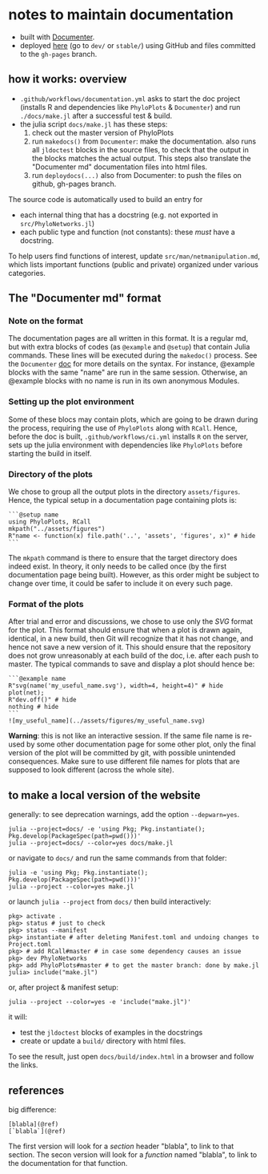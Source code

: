 # notes to maintain documentation

- built with [Documenter](https://documenter.juliadocs.org/stable/).
- deployed [here](https://juliaphylo.github.io/PhyloNetworks.jl/)
  (go to `dev/` or `stable/`)
  using GitHub and files committed to the `gh-pages` branch.

## how it works: overview

- `.github/workflows/documentation.yml` asks to start the doc project
  (installs R and dependencies like `PhyloPlots` & `Documenter`) and
  run `./docs/make.jl` after a successful test & build.
- the julia script `docs/make.jl` has these steps:
  1. check out the master version of PhyloPlots
  2. run `makedocs()` from `Documenter`: make the documentation.
     also runs all `jldoctest` blocks in the source files, to check that
     the output in the blocks matches the actual output.
     This steps also translate the "Documenter md" documentation files
     into html files.
  3. run `deploydocs(...)` also from Documenter:
     to push the files on github, gh-pages branch.

The source code is automatically used to build an entry for
- each internal thing that has a docstring (e.g. not exported in `src/PhyloNetworks.jl`)
- each public type and function (not constants): these *must* have a docstring.

To help users find functions of interest, update `src/man/netmanipulation.md`,
which lists important functions (public and private) organized under various categories.

## The "Documenter md" format

### Note on the format

The documentation pages are all written in this format. It is a regular md, but
with extra blocks of codes (as `@example` and `@setup`) that contain Julia
commands. These lines will be executed during the `makedoc()` process. See the
`Documenter` [doc](https://juliadocs.github.io/Documenter.jl/stable/man/syntax/)
for more details on the syntax. For instance, @example blocks with the same "name"
are run in the same session. Otherwise, an @example blocks with no name
is run in its own anonymous Modules.

### Setting up the plot environment

Some of these blocs may contain plots, which are going to be drawn during the
process, requiring the use of `PhyloPlots` along with `RCall`. Hence,
before the doc is built, `.github/workflows/ci.yml` installs `R` on the server,
sets up the julia environment with dependencies like `PhyloPlots` before
starting the build in itself.

### Directory of the plots

We chose to group all the output plots in the directory `assets/figures`.
Hence, the typical setup in a documentation page containing plots is:

    ```@setup name
    using PhyloPlots, RCall
    mkpath("../assets/figures")
    R"name <- function(x) file.path('..', 'assets', 'figures', x)" # hide
    ```

The `mkpath` command is there to ensure that the target directory does indeed
exist. In theory, it only needs to be called once (by the first documentation
page being built). However, as this order might be subject to change over time,
it could be safer to include it on every such page.

### Format of the plots

After trial and error and discussions, we chose to use only the *SVG* format
for the plot. This format should ensure that when a plot is drawn again,
identical, in a new build, then Git will recognize that it has not change, and
hence not save a new version of it. This should ensure that the repository does
not grow unreasonably at each build of the doc, i.e. after each push to
master. The typical commands to save and display a plot should hence be:

    ```@example name
    R"svg(name('my_useful_name.svg'), width=4, height=4)" # hide
    plot(net);
    R"dev.off()" # hide
    nothing # hide
    ```
    ![my_useful_name](../assets/figures/my_useful_name.svg)

**Warning**: this is not like an interactive session. If the same file name
is re-used by some other documentation page for some other plot, only the
final version of the plot will be committed by git, with possible unintended
consequences. Make sure to use different file names for plots that are supposed
to look different (across the whole site).

## to make a local version of the website

generally: to see deprecation warnings, add the option `--depwarn=yes`.

```shell
julia --project=docs/ -e 'using Pkg; Pkg.instantiate(); Pkg.develop(PackageSpec(path=pwd()))'
julia --project=docs/ --color=yes docs/make.jl
```

or navigate to `docs/` and run the same commands from that folder:

```shell
julia -e 'using Pkg; Pkg.instantiate(); Pkg.develop(PackageSpec(path=pwd()))'
julia --project --color=yes make.jl
```

or launch `julia --project` from `docs/` then build interactively:

```shell
pkg> activate .
pkg> status # just to check
pkg> status --manifest
pkg> instantiate # after deleting Manifest.toml and undoing changes to Project.toml
pkg> # add RCall#master # in case some dependency causes an issue
pkg> dev PhyloNetworks
pkg> add PhyloPlots#master # to get the master branch: done by make.jl
julia> include("make.jl")
```

or, after project & manifest setup:
```shell
julia --project --color=yes -e 'include("make.jl")'
```

it will:
- test the `jldoctest` blocks of examples in the docstrings
- create or update a `build/` directory with html files.

To see the result, just open `docs/build/index.html` in a browser and follow the links.

## references

big difference:

    [blabla](@ref)
    [`blabla`](@ref)

The first version will look for a *section* header "blabla", to link to that section.
The secon version will look for a *function* named "blabla",
to link to the documentation for that function.
